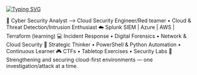 [![Typing SVG](https://readme-typing-svg.demolab.com/?lines=I+am+Tom+Rutt;A+Cyber+Security+Analyst+and+Enthusiast)](https://git.io/typing-svg)

💼 Cyber Security Analyst --> Cloud Security Engineer/Red teamer • Cloud & Threat Detection/Intrusion Enthusiast
☁️ Splunk SIEM | Azure | AWS | Terraform (learning)
💻 Incident Response • Digital Forensics • Network & Cloud Security
📖 Strategic Thinker • PowerShell & Python Automation • Continuous Learner
🎮 CTFs • Tabletop Exercises • Security Labs
🔐 Strengthening and securing cloud-first environments — one investigation/attack at a time.
